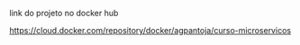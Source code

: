 link do projeto no docker hub

https://cloud.docker.com/repository/docker/agpantoja/curso-microservicos